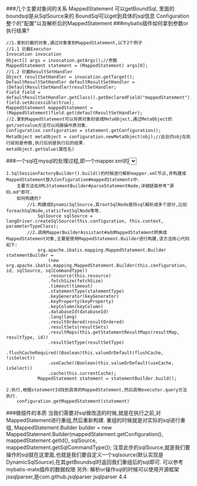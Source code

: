 ###几个主要对象间的关系
    MappedStatement 可以getBoundSql, 里面的boundsql是从SqlSource来的
    BoundSql可以get到具体的sql信息
    Configuration 整个的"配置"以及解析后的MappedStatement
###mybatis插件如何拿到参数or执行结果?

    //1.拿到拦截的对象,通过对象拿到MappedStatement,以下2个例子
    //1.1 拦截Executor
    Invocation invocation
    Object[] args = invocation.getArgs();//参数
    MappedStatement statement = (MappedStatement) args[0];  
    //1.2 拦截ResultSetHandler
    Object resultSetHandler = invocation.getTarget();
    DefaultResultSetHandler defaultResultSetHandler = (DefaultResultSetHandler)resultSetHandler;
    Field field = defaultResultSetHandler.getClass().getDeclaredField("mappedStatement");
    field.setAccessible(true);
    MappedStatement mappedStatement = (MappedStatement)field.get(defaultResultSetHandler);
    //2.拿到MappedStatement可以将原对象封装成MetaObject,通过MetaObject的get/setvalue方法可以间接操作原对象.
    Configuration configuration = statement.getConfiguration();
    MetaObject metaObject = configuration.newMetaObject(obj);//此处的obj在执行前则是参数,执行后则是执行后的结果.
    metaObject.getValue(属性名)

###一个sql在mysql的处理过程,即一个mapper.xml的<select>节点在Mybatis经历了什么?

    1.SqlSessionFactoryBuilder().build()的时候进行解析mapper.xml节点,并构建成MappedStatement放入Configuration#mappedStatements中.
        主要方法在XMLStatementBuilder#parseStatementNode,详细链路参考"源码.md"即可.
        如何构建的?
            //1.构建成DynamicSqlSource,其rootSqlNode是将sql解析成多个部分,比如foreachSqlNode,staticTextSqlNode等等.
                SqlSource sqlSource = langDriver.createSqlSource(this.configuration, this.context, parameterTypeClass);
            //2.调用MapperBuilderAssistant#addMappedStatement转换成MappedStatement对象,主要是使用MappedStatement.Builder进行构建,该方法核心代码如下:
                org.apache.ibatis.mapping.MappedStatement.Builder statementBuilder =
                    (new org.apache.ibatis.mapping.MappedStatement.Builder(this.configuration, id, sqlSource, sqlCommandType))
                    .resource(this.resource)
                    .fetchSize(fetchSize)
                    .timeout(timeout)
                    .statementType(statementType)
                    .keyGenerator(keyGenerator)
                    .keyProperty(keyProperty)
                    .keyColumn(keyColumn)
                    .databaseId(databaseId)
                    .lang(lang)
                    .resultOrdered(resultOrdered)
                    .resultSets(resultSets)
                    .resultMaps(this.getStatementResultMaps(resultMap, resultType, id))
                    .resultSetType(resultSetType)
                    .flushCacheRequired((Boolean)this.valueOrDefault(flushCache, !isSelect))
                    .useCache((Boolean)this.valueOrDefault(useCache, isSelect))
                    .cache(this.currentCache);
                MappedStatement statement = statementBuilder.build();
    
    2.执行,根据statementId找到具体的MappedStatement,然后调用executor.query方法执行.
        configuration.getMappedStatement(statement)

###做插件的本质
    当我们需要对sql做改造的时候,就是在执行之前,对MappedStatement进行重组,然后重新构建.
    重组的时候就是对实际的sql进行重组,
    MappedStatement.Builder builder = new MappedStatement.Builder(mappedStatement.getConfiguration(),
        mappedStatement.getId(), sqlSource, mappedStatement.getSqlCommandType());
    注意此步的sqlSource,就是我们要操作的sql就在这里面,也就是我们要自定义一个sqlsource(默认实现是DynamicSqlSource),在其getBoundsql时返回我们重组后的sql即可.
    可以参考mybatis-mate插件的数据权限
    另外: 解析or操作sql的时候可以使用开源框架jssqlparser,是com.github.jsqlparser jsqlparser 4.4












